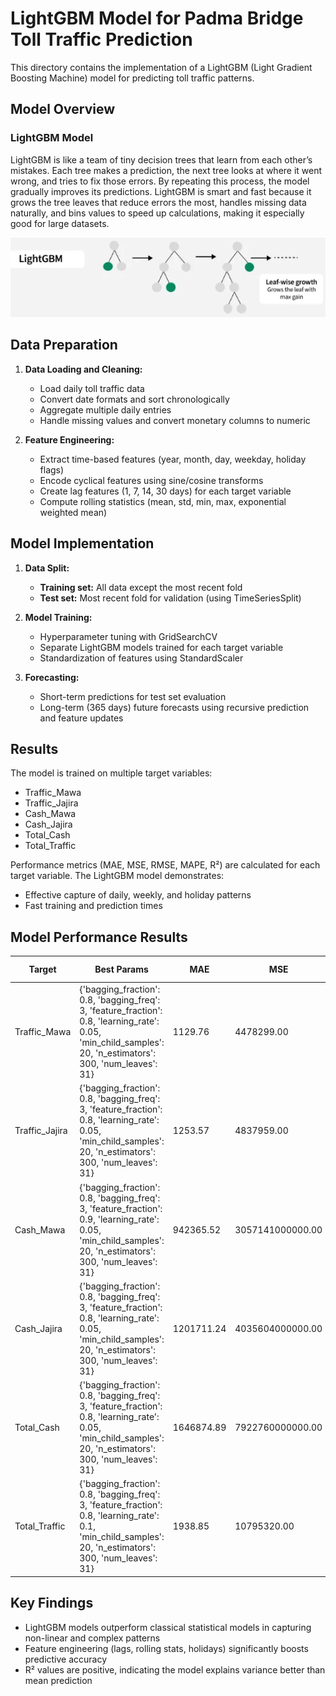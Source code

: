 # LightGBM Model for Padma Bridge Toll Traffic Prediction

This directory contains the implementation of a LightGBM (Light Gradient Boosting Machine) model for predicting toll traffic patterns.

## Model Overview

### LightGBM Model
LightGBM is like a team of tiny decision trees that learn from each other’s mistakes. Each tree makes a prediction, the next tree looks at where it went wrong, and tries to fix those errors. By repeating this process, the model gradually improves its predictions. LightGBM is smart and fast because it grows the tree leaves that reduce errors the most, handles missing data naturally, and bins values to speed up calculations, making it especially good for large datasets.

![alt text](image.png)

## Data Preparation

1. **Data Loading and Cleaning:**
	- Load daily toll traffic data
	- Convert date formats and sort chronologically
	- Aggregate multiple daily entries
	- Handle missing values and convert monetary columns to numeric

2. **Feature Engineering:**
	- Extract time-based features (year, month, day, weekday, holiday flags)
	- Encode cyclical features using sine/cosine transforms
	- Create lag features (1, 7, 14, 30 days) for each target variable
	- Compute rolling statistics (mean, std, min, max, exponential weighted mean)

## Model Implementation

1. **Data Split:**
	- **Training set:** All data except the most recent fold
	- **Test set:** Most recent fold for validation (using TimeSeriesSplit)

2. **Model Training:**
	- Hyperparameter tuning with GridSearchCV
	- Separate LightGBM models trained for each target variable
	- Standardization of features using StandardScaler

3. **Forecasting:**
	- Short-term predictions for test set evaluation
	- Long-term (365 days) future forecasts using recursive prediction and feature updates

## Results

The model is trained on multiple target variables:
- Traffic_Mawa
- Traffic_Jajira
- Cash_Mawa
- Cash_Jajira
- Total_Cash
- Total_Traffic

Performance metrics (MAE, MSE, RMSE, MAPE, R²) are calculated for each target variable. The LightGBM model demonstrates:
- Effective capture of daily, weekly, and holiday patterns
- Fast training and prediction times

## Model Performance Results


| Target          | Best Params                                                                                                         | MAE          | MSE             | RMSE       | MAPE (%) | R²    |
|-----------------|--------------------------------------------------------------------------------------------------------------------|-------------|----------------|-----------|----------|-------|
| Traffic_Mawa    | {'bagging_fraction': 0.8, 'bagging_freq': 3, 'feature_fraction': 0.8, 'learning_rate': 0.05, 'min_child_samples': 20, 'n_estimators': 300, 'num_leaves': 31} | 1129.76     | 4478299.00     | 2116.20   | 10.63    | 0.645 |
| Traffic_Jajira  | {'bagging_fraction': 0.8, 'bagging_freq': 3, 'feature_fraction': 0.8, 'learning_rate': 0.05, 'min_child_samples': 20, 'n_estimators': 300, 'num_leaves': 31} | 1253.57     | 4837959.00     | 2199.54   | 11.55    | 0.501 |
| Cash_Mawa       | {'bagging_fraction': 0.8, 'bagging_freq': 3, 'feature_fraction': 0.9, 'learning_rate': 0.05, 'min_child_samples': 20, 'n_estimators': 300, 'num_leaves': 31} | 942365.52   | 3057141000000.00 | 1748468.24 | 7.39     | 0.615 |
| Cash_Jajira     | {'bagging_fraction': 0.8, 'bagging_freq': 3, 'feature_fraction': 0.8, 'learning_rate': 0.05, 'min_child_samples': 20, 'n_estimators': 300, 'num_leaves': 31} | 1201711.24  | 4035604000000.00 | 2008881.40 | 9.84     | 0.322 |
| Total_Cash      | {'bagging_fraction': 0.8, 'bagging_freq': 3, 'feature_fraction': 0.8, 'learning_rate': 0.05, 'min_child_samples': 20, 'n_estimators': 300, 'num_leaves': 31} | 1646874.89  | 7922760000000.00 | 2814739.77 | 6.52     | 0.687 |
| Total_Traffic   | {'bagging_fraction': 0.8, 'bagging_freq': 3, 'feature_fraction': 0.8, 'learning_rate': 0.1, 'min_child_samples': 20, 'n_estimators': 300, 'num_leaves': 31} | 1938.85     | 10795320.00    | 3285.62   | 8.91     | 0.671 |


## Key Findings
- LightGBM models outperform classical statistical models in capturing non-linear and complex patterns
- Feature engineering (lags, rolling stats, holidays) significantly boosts predictive accuracy
- R² values are positive, indicating the model explains variance better than mean prediction